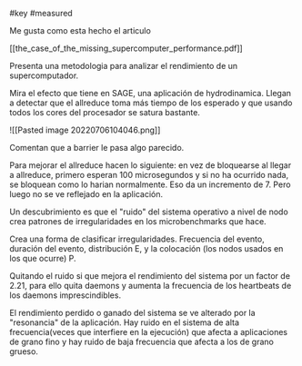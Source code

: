 #key 
#measured 

Me gusta como esta hecho el articulo

[[the_case_of_the_missing_supercomputer_performance.pdf]]

Presenta una metodologia para analizar el rendimiento de un supercomputador.

Mira el efecto que tiene en SAGE, una aplicación de hydrodinamica. 
Llegan a detectar que el allreduce toma más tiempo de los esperado y que usando todos los cores del procesador se satura bastante.

![[Pasted image 20220706104046.png]]

Comentan que a barrier le pasa algo parecido.

Para mejorar el allreduce hacen lo siguiente: en vez de bloquearse al llegar a allreduce, primero esperan 100 microsegundos y si no ha ocurrido nada, se bloquean como lo harian normalmente. Eso da un incremento de 7.
Pero luego no se ve reflejado en la aplicación.


Un descubrimiento es que el "ruido" del sistema operativo a nivel de nodo crea patrones de irregularidades en los microbenchmarks que hace.

Crea una forma de clasificar irregularidades. Frecuencia del evento, duración del evento, distribución E, y la colocación (los nodos usados en los que ocurre) P.

Quitando el ruido si que mejora el rendimiento del sistema por un factor de 2.21, para ello quita daemons y aumenta la frecuencia de los heartbeats de los daemons imprescindibles. 

El rendimiento perdido o ganado del sistema se ve alterado por la "resonancia" de la aplicación. Hay ruido en el sistema de alta frecuencia(veces que interfiere en la ejecución) que afecta a aplicaciones de grano fino y hay ruido de baja frecuencia que afecta a los de grano grueso.